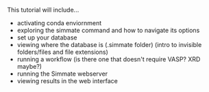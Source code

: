 This tutorial will include...
- activating conda enviornment
- exploring the simmate command and how to navigate its options
- set up your database
- viewing where the database is (.simmate folder) (intro to invisible folders/files and file extensions)
- running a workflow (is there one that doesn't require VASP? XRD maybe?)
- running the Simmate webserver
- viewing results in the web interface
